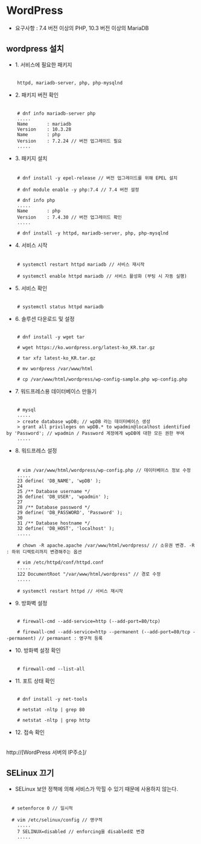 # WordPress

- 요구사항 : 7.4 버전 이상의 PHP, 10.3 버전 이상의 MariaDB

## wordpress 설치

- 1\. 서비스에 필요한 패키지

######

        httpd, mariadb-server, php, php-mysqlnd

- 2\. 패키지 버전 확인

######

        # dnf info mariadb-server php
        .....
        Name       : mariadb
        Version    : 10.3.28
        Name       : php
        Version    : 7.2.24 // 버전 업그레이드 필요
        .....

- 3\. 패키지 설치

######

        # dnf install -y epel-release // 버전 업그레이드를 위해 EPEL 설치

        # dnf module enable -y php:7.4 // 7.4 버전 설정

        # dnf info php
        .....
        Name       : php
        Version    : 7.4.30 // 버전 업그레이드 확인
        .....

        # dnf install -y httpd, mariadb-server, php, php-mysqlnd

- 4\. 서비스 시작

######

        # systemctl restart httpd mariadb // 서비스 재시작

        # systemctl enable httpd mariadb // 서비스 활성화 (부팅 시 자동 실행)

- 5\. 서비스 확인

######

        # systemctl status httpd mariadb

- 6\. 솔루션 다운로드 및 설정

######

        # dnf install -y wget tar

        # wget https://ko.wordpress.org/latest-ko_KR.tar.gz

        # tar xfz latest-ko_KR.tar.gz

        # mv wordpress /var/www/html

        # cp /var/www/html/wordpress/wp-config-sample.php wp-config.php

- 7\. 워드프레스용 데이터베이스 만들기

######

        # mysql
        .....
        > create database wpDB; // wpDB 라는 데이터베이스 생성
        > grant all privileges on wpDB.* to wpadmin@localhost identified by 'Password'; // wpadmin / Password 계정에게 wpDB에 대한 모든 권한 부여
        .....

- 8\. 워드프레스 설정

######

        # vim /var/www/html/wordpress/wp-config.php // 데이터베이스 정보 수정
        .....
        23 define( 'DB_NAME', 'wpDB' );
        24
        25 /** Database username */
        26 define( 'DB_USER', 'wpadmin' );
        27
        28 /** Database password */
        29 define( 'DB_PASSWORD', 'Password' );
        30
        31 /** Database hostname */
        32 define( 'DB_HOST', 'localhost' );
        .....

        # chown -R apache.apache /var/www/html/wordpress/ // 소유권 변경. -R : 하위 디렉토리까지 변경해주는 옵션

        # vim /etc/httpd/conf/httpd.conf
        .....
        122 DocumentRoot "/var/www/html/wordpress" // 경로 수정
        .....

        # systemctl restart httpd // 서비스 재시작

- 9\. 방화벽 설정

######

        # firewall-cmd --add-service=http (--add-port=80/tcp)

        # firewall-cmd --add-service=http --permanent (--add-port=80/tcp --permanent) // permanant : 영구적 등록

- 10\. 방화벽 설정 확인

######

        # firewall-cmd --list-all

- 11\. 포트 상태 확인

######

        # dnf install -y net-tools

        # netstat -nltp | grep 80

        # netstat -nltp | grep http

- 12\. 접속 확인

######

http://[WordPress 서버의 IP주소]/

## SELinux 끄기

- SELinux 보안 정책에 의해 서비스가 막힐 수 있기 때문에 사용하지 않는다.

######

      # setenforce 0 // 일시적

      # vim /etc/selinux/config // 영구적
        .....
        7 SELINUX=disabled // enforcing을 disabled로 변경
        .....

